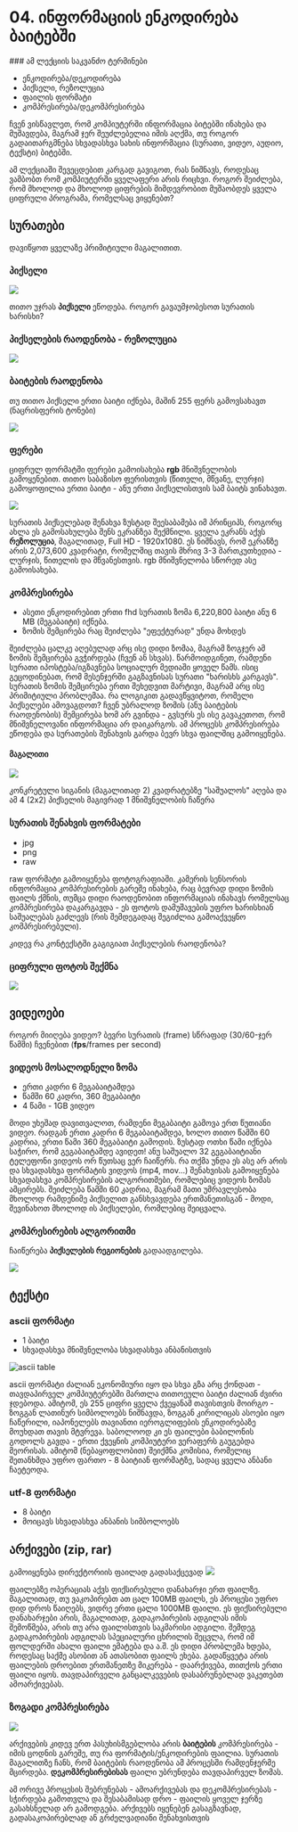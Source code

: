 
# 04. ინფორმაციის ენკოდირება ბაიტებში
\#\## 
ამ ლექციის საკვანძო ტერმინები
- ენკოდირება/დეკოდირება
- პიქსელი, რეზოლუცია
- ფაილის ფორმატი
- კომპრესირება/დეკომპრესირება

<!-- n -->
ჩვენ ვისწავლეთ, რომ კომპიუტერში ინფორმაცია ბიტებში ინახება და მუშავდება, მაგრამ ჯერ შეუძლებელია იმის აღქმა, თუ როგორ გადაითარგმნება სხვადასხვა სახის ინფორმაცია (სურათი, ვიდეო, აუდიო, ტექსტი) ბიტებში.

ამ ლექციაში შევეცდებით კარგად გავიგოთ, რას ნიშნავს, როდესაც ვამბობთ რომ კომპიუტერში ყველაფერი არის რიცხვი. როგორ შეიძლება, რომ მხოლოდ და მხოლოდ ციფრების მიმდევრობით მუშაობდეს ყველა ციფრული პროგრამა, რომელსაც ვიყენებთ?

## სურათები
დავიწყოთ ყველაზე პრიმიტიული მაგალითით.


### პიქსელი

![][image-1]

<!-- ნ -->
თითო უჯრას **პიქსელი** ეწოდება. როგორ გავაუმჯობესოთ სურათის ხარისხი?


### პიქსელების რაოდენობა - რეზოლუცია
![][image-2]
### ბაიტების რაოდენობა
 თუ თითო პიქსელი ერთი ბაიტი იქნება, მაშინ 255 ფერს გამოვსახავთ (ნაცრისფერის ტონები) 
 
![][image-3]

### ფერები
ციფრულ ფორმატში ფერები გამოისახება **rgb** მნიშვნელობის გამოყენებით. თითო საბაზისო ფერისთვის (წითელი, მწვანე, ლურჯი) გამოყოფილია ერთი ბაიტი - ანუ ერთი პიქსელისთვის სამ ბაიტს ვინახავთ.

![][image-4]

<!-- n -->
სურათის პიქსელებად შენახვა ზუსტად შეესაბამება იმ პრინციპს, როგორც ახლა ეს გამოსახულება შენს ეკრანზეა შექმნილი. 
ყველა ეკრანს აქვს **რეზოლუცია**, მაგალითად, Full HD - 1920x1080. ეს ნიშნავს, რომ ეკრანზე არის 2,073,600 კვადრატი, რომელშიც თავის მხრივ 3-3 მართკუთხედია - ლურჯის, წითელის და მწვანესთვის. rgb მნიშვნელობა სწორედ ასე გამოისახება.

### კომპრესირება
- ასეთი ენკოდირებით ერთი fhd სურათის ზომა 6,220,800 ბაიტი ანუ 6 MB (მეგაბაიტი) იქნება.
- ზომის შემცირება რაც შეიძლება "ეფექტურად" უნდა მოხდეს

<!-- n -->
შეიძლება ცალკე აღებულად არც ისე დიდი ზომაა, მაგრამ ზოგჯერ ამ ზომის შემცირება გვჭირდება (ჩვენ ან სხვას). წარმოიდგინეთ, რამდენი სურათი იპოსტება/იგზავნება სოციალურ მედიაში ყოველ წამს. ისიც გეცოდინებათ, რომ მესენჯერში გაგზავნისას სურათი "ხარისხს კარგავს". 
სურათის ზომის შემცირება ერთი შეხედვით მარტივი, მაგრამ არც ისე პრიმიტიული პრობლემაა. რა ლოგიკით გადავწყვიტოთ, რომელი პიქსელები ამოვაგდოთ? ჩვენ უბრალოდ ზომის (ანუ ბაიტების რაოდენობის) შემცირება ხომ არ გვინდა - გვსურს ეს ისე გავაკეთოთ, რომ მნიშვნელოვანი ინფორმაცია არ დაიკარგოს. ამ პროცესს კომპრესირება ეწოდება და სურათების შენახვის გარდა ბევრ სხვა ფაილშიც გამოიყენება.

#### მაგალითი

![][image-5]

<!-- ნ -->
კონკრეტული სიგანის (მაგალითად 2) კვადრატებზე "საშუალოს" აღება და ამ 4 (2x2) პიქსელის მაგივრად 1 მნიშვნელობის ჩაწერა

### სურათის შენახვის ფორმატები
- jpg
- png
- raw

<!-- ნ -->
raw ფორმატი გამოიყენება ფოტოგრაფიაში. კამერის სენსორის ინფორმაცია კომპრესირების გარეშე ინახება, რაც ბევრად დიდი ზომის ფაილს ქმნის, თუმცა დიდი რაოდენობით ინფორმაციას ინახავს რომელსაც კომპრესირება დაკარგავდა - ეს ფოტოს დამუშავების უფრო ხარისხიან საშუალებას გაძლევს (რის შემდეგადაც შეგიძლია გამოაქვეყნო კომპრესირებული).

კიდევ რა კონტექსტში გაგიგიათ პიქსელების რაოდენობა?

### ციფრული ფოტოს შექმნა
![][image-6]


## ვიდეოები
როგორ მიიღება ვიდეო? ბევრი სურათის (frame) სწრაფად (30/60-ჯერ წამში) ჩვენებით (**fps**/frames per second)

### ვიდეოს მოსალოდნელი ზომა
- ერთი კადრი 6 მეგაბაიტამდეა
- წამში 60 კადრი, 360 მეგაბაიტი
- 4 წამი - 1GB ვიდეო

<!-- n -->
მოდი უხეშად დავითვალოთ, რამდენი მეგაბაიტი გამოვა ერთ წუთიანი ვიდეო. რადგან ერთი კადრი 6 მეგაბაიტამდეა, ხოლო თითო წამში 60 კადრია, ერთი წამი 360 მეგაბაიტი გამოდის. ზუსტად ოთხი წამი იქნება საჭირო, რომ გეგაბაიტამდე ავიდეთ! ანუ საშუალო 32 გეგაბაიტიანი ტელეფონი ვიდეოს ორ წუთსაც ვერ ჩაიწერს. რა თქმა უნდა ეს ასე არ არის და სხვადასხვა ფორმატის ვიდეოს (mp4, mov...) შენახვისას გამოიყენება სხვადასხვა კომპრესირების ალგორითმები, რომლებიც ვიდეოს ზომას ამცირებს. შეიძლება წამში 60 კადრია, მაგრამ მათი უმრავლესობა მხოლოდ რამდენიმე პიქსელით განსხვავდება ერთმანეთისგან - მოდი, შევინახოთ მხოლოდ ის პიქსელები, რომლებიც შეიცვალა. 


### კომპრესირების ალგორითმი
ჩაიწერება **პიქსელების რეგიონების** გადაადგილება.

![][image-7]

## ტექსტი
### ascii ფორმატი
- 1 ბაიტი
- სხვადასხვა მნიშვნელობა სხვადასხვა ანბანისთვის

![ascii table][image-8]

<!-- n -->
ascii ფორმატი ძალიან ეკონომიური იყო და სხვა გზა არც ქონდათ - თავდაპირველ კომპიუტერებში მართლა თითოეული ბაიტი ძალიან ძვირი ჯდებოდა. ამიტომ, ეს 255 ციფრი ყველა ქვეყანამ თავისთვის მოირგო - ზოგგან ლათინურ სიმბოლოებს ნიშნავდა, ზოგგან კირილიცას ასოები იყო ჩაწერილი, იაპონელებს თავიანთი იეროგლიფების ენკოდირებაზე მოუხდათ თავის მტვრევა. საბოლოოდ კი ეს ფაილები ბაბილონის გოდოლს გავდა - ერთი ქვეყნის კომპიუტერი ვერაფერს გაუგებდა მეორისას. ამიტომ (ნებაყოფლობით) შეიქმნა  კომისია, რომელიც შეთანხმდა უფრო ფართო - 8 ბაიტიან ფორმატზე, სადაც ყველა ანბანი ჩაეტეოდა.

### utf-8 ფორმატი
- 8 ბაიტი
- მოიცავს სხვადასხვა ანბანის სიმბოლოებს

## არქივები (zip, rar)
გამოიყენება დირექტორიის ფაილად გადასაქცევად
![][image-9]

<!-- ნ -->
ფაილებზე ოპერაციას აქვს ფიქსირებული დანახარჯი ერთ ფაილზე. მაგალითად, თუ ვაკოპირებთ ათ ცალ 100MB ფაილს, ეს პროცესი უფრო დიდ დროს წაიღებს, ვიდრე ერთი ცალი 1000MB ფაილი. ეს ფიქსირებული დანახარჯები არის, მაგალითად, გადაკოპირების ადგილას იმის შემოწმება, არის თუ არა ფაილისთვის საკმარისი ადგილი. შემდეგ გადაკოპირების ადგილას სპეციალური ცხრილის შეცვლა, რომ იმ ფოლდერში ახალი ფაილი ემატება და ა.შ. ეს დიდი პრობლემა ხდება, როდესაც საქმე ასობით ან ათასობით ფაილს ეხება. გადაწყვეტა არის ფაილების დროებით ერთმანეთზე მიკერება - დაარქივება, თითქოს ერთი ფაილი იყოს. თავდაპირველი განცალკევების დასაბრუნებლად ვაკეთებთ ამოარქივებას.


### ზოგადი კომპრესირება
![][image-10]

<!-- ნ -->
არქივების კიდევ ერთ პასუხისმგებლობა არის **ბაიტების** კომპრესირება - იმის ცოდნის გარეშე, თუ რა ფორმატის/ენკოდირების ფაილია. სურათის მაგალითზე ჩანს, რომ ბაიტების რაოდენობა ამ პროცესში რამდენჯერმე მცირდება. **დეკომპრესირებისას** ფაილი უბრუნდება თავდაპირველ ზომას.

ამ ორივე პროცესის შებრუნებას - ამოარქივებას და დეკომპრესირებას - სჭირდება გამოთვლა და შესაბამისად დრო - ფაილის ყოველ ჯერზე გასახსნელად არ გამოდგება. არქივებს იყენებენ გასაგზავნად, გადასაკოპირებლად ან გრძელვადიანი შენახვისთვის


[image-1]:	https://futureeverythingmsf.files.wordpress.com/2015/02/image.png
[image-2]:	https://kronos-images.schoolmouv.fr/2-fnx-snt-c15-img01.png
[image-3]:	https://seis.bristol.ac.uk/~ggjlb/teaching/ccrs_tutorial/tutorial/graphics/content/pixel.gif
[image-4]:	https://i.pinimg.com/736x/59/57/57/59575781b130706a7d2ce27ebd0e019f.jpg
[image-5]:	https://cdn.geckoandfly.com/wp-content/uploads/2016/12/lossy-compression-ratios.jpg
[image-6]:	https://www.notebookcheck.net/fileadmin/Notebooks/News/_nc2/galaxy_s7_camera_dual_pixel_t04032016.jpg
[image-7]:	https://www.edn.com/wp-content/uploads/media-1067095-mar04fig4motion.gif
[image-8]:	https://miro.medium.com/max/3284/1*DHEm7FO7ZATjvH19dmKwoA.png
[image-9]:	https://jakewharton.com/static/post-image/zip_layout@2x.png
[image-10]:	https://img.favpng.com/11/19/0/run-length-encoding-data-compression-algorithm-lossless-compression-png-favpng-3ePnEaWDhezsnPH0vessmF1UF.jpg
